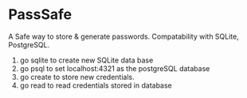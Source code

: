 # PassSafe

A Safe way to store & generate passwords. Compatability with SQLite, PostgreSQL.
1. go sqlite to create new SQLite data base
2. go psql to set localhost:4321 as the postgreSQL database
3. go create to store new credentials.
4. go read to read credentials stored in database
